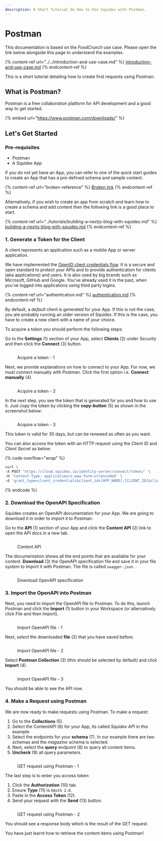 ```yaml
---
description: A Short Tutorial On How to Use Squidex with Postman.
---
```


# Postman

This documentation is based on the _FoodCrunch_ use case. Please open the link below alongside this page to understand the examples.

{% content-ref url="../../introduction-and-use-case.md" %}
[introduction-and-use-case.md](../../introduction-and-use-case.md)
{% endcontent-ref %}

This is a short tutorial detailing how to create first requests using Postman.

## What is Postman?

Postman is a free collaboration platform for API development and a good way to get started.

{% embed url="https://www.postman.com/downloads/" %}

## Let's Get Started

### Pre-requisites

* Postman
* A Squidex App

If you do not yet have an App, you can refer to one of the quick start guides to create an App that has a pre-defined schema and sample content.

{% content-ref url="broken-reference" %}
[Broken link](broken-reference)
{% endcontent-ref %}

Alternatively, if you wish to create an app from scratch and learn how to create a schema and add content then the following link is a good place to start.

{% content-ref url="../tutorials/building-a-nextjs-blog-with-squidex.md" %}
[building-a-nextjs-blog-with-squidex.md](../tutorials/building-a-nextjs-blog-with-squidex.md)
{% endcontent-ref %}

### 1. Generate a Token for the Client

A client represents an application such as a mobile App or server application.

We have implemented the [OpenID client credentials flow](https://docs.axway.com/u/documentation/api\_gateway/7.5.3/webhelp\_portal\_oauth/Content/OAuthGuideTopics/oauth\_flows\_client\_credentials.). It is a secure and open standard to protect your APIs and to provide authentication for clients (aka applications) and users. It is also used by big brands such as Microsoft, GitHub and Google. You've already used it in the past, when you've logged into applications using third party logins.

{% content-ref url="authentication.md" %}
[authentication.md](authentication.md)
{% endcontent-ref %}

By default, a _default_ client is generated for your App. If this is not the case, you are probably running an older version of Squidex. If this is the case, you have to create a new client with a name of your choice.

To acquire a token you should perform the following steps:

Go to the **Settings** (1) section of your App, select **Clients** (2) under _Security_ and then click the **Connect** (3) button.

<div align="left">

<figure><img src="../../../.gitbook/assets/2023-04-10_12-43.png" alt=""><figcaption><p>Acquire a token - 1</p></figcaption></figure>

</div>

Next, we provide explanations on how to connect to your App. For now, we must connect manually with Postman. Click the first option i.e. **Connect manually** (4).

<div align="left">

<figure><img src="../../../.gitbook/assets/2023-04-10_12-44.png" alt=""><figcaption><p>Acquire a token - 2</p></figcaption></figure>

</div>

In the next step, you see the token that is generated for you and how to use it. Just copy the token by clicking the **copy-button** (5) as shown in the screenshot below:

<div align="left">

<figure><img src="../../../.gitbook/assets/2023-04-10_12-45.png" alt=""><figcaption><p>Acquire a token - 3</p></figcaption></figure>

</div>

This token is valid for 30 days, but can be renewed as often as you want.

You can also access the token with an HTTP request using the _Client ID_ and _Client Secret_ as below:

{% code overflow="wrap" %}
```bash
curl \
-X POST 'https://cloud.squidex.io/identity-server/connect/token/' \
-H 'Content-Type: application/x-www-form-urlencoded' \
-d 'grant_type=client_credentials&client_id=[APP_NAME]:[CLIENT_ID]&client_secret=[CLIENT_SECRET]&scope=squidex-api'
```
{% endcode %}

### 2. Download the OpenAPI Specification

Squidex creates an OpenAPI documentation for your App. We are going to download it in order to import it to Postman:

Go to the **API** (1) section of your App and click the **Content API** (2) link to open the API docs in a new tab.

<div align="left">

<figure><img src="../../../.gitbook/assets/2023-04-10_13-23.png" alt=""><figcaption><p>Content API</p></figcaption></figure>

</div>

The documentation shows all the end points that are available for your content. **Download** (3) the OpenAPI specification file and save it in your file system to import it with Postman. The file is called `swagger.json`.

<figure><img src="../../../.gitbook/assets/2023-04-10_13-26.png" alt=""><figcaption><p>Download OpenAPI specification</p></figcaption></figure>

### 3. Import the OpenAPI into Postman

Next, you need to import the OpenAPI file to Postman. To do this, launch Postman and click the **Import** (1) button in your Workspace (or alternatively click File and then Import).&#x20;

<div align="left">

<figure><img src="../../../.gitbook/assets/2023-04-10_13-42.png" alt=""><figcaption><p>Import OpenAPI file - 1 </p></figcaption></figure>

</div>

Next, select the downloaded **file** (2) that you have saved before.

<div align="left">

<figure><img src="../../../.gitbook/assets/2023-04-10_13-48.png" alt=""><figcaption><p>Import OpenAPI file - 2</p></figcaption></figure>

</div>

Select **Postman Collection** (3) (this should be selected by default) and click **Import** (4).

<figure><img src="../../../.gitbook/assets/2023-04-10_13-50.png" alt=""><figcaption><p>Import OpenAPI file - 3</p></figcaption></figure>

You should be able to see the API now.&#x20;

### 4. Make a Request using Postman

We are now ready to make requests using Postman. To make a request:&#x20;

1. Go to the **Collections** (5).
2. Select the ContentAPI (6) for your App, its called _Squidex API_ in this example
3. Select the endpoints for your **schema** (7). In our example there are two schemas and the _magazine_ schema is selected.
4. Next, select the **query** endpoint (8) to query all content items.
5. **Uncheck** (9) all query parameters.

<figure><img src="../../../.gitbook/assets/2023-04-10_14-09.png" alt=""><figcaption><p>GET request using Postman - 1</p></figcaption></figure>

The last step is to enter you access token:

1. Click the **Authorization** (10) tab.
2. Ensure **Type** (11) is `OAuth 2.0`.
3. Paste in the **Access Token** (12).
4. Send your request with the **Send** (13) button.

<figure><img src="../../../.gitbook/assets/2023-04-10_16-06.png" alt=""><figcaption><p>GET request using Postman - 2</p></figcaption></figure>

You should see a response body which is the result of the GET request.

You have just learnt how to retrieve the content items using Postman!
